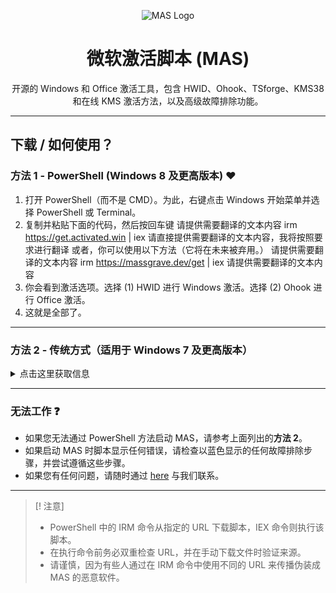 <p align="center"><img src="https://massgrave.dev/img/logo_small.png" alt="MAS Logo"></p>

<h1 align="center">微软激活脚本 (MAS)</h1>

<p align="center">开源的 Windows 和 Office 激活工具，包含 HWID、Ohook、TSforge、KMS38 和在线 KMS 激活方法，以及高级故障排除功能。</p>

<hr>

## 下载 / 如何使用？

### 方法 1 - PowerShell (Windows 8 及更高版本) ❤️

1. 打开 PowerShell（而不是 CMD）。为此，右键点击 Windows 开始菜单并选择 PowerShell 或 Terminal。
2. 复制并粘贴下面的代码，然后按回车键
请提供需要翻译的文本内容
irm https://get.activated.win | iex
请直接提供需要翻译的文本内容，我将按照要求进行翻译
或者，你可以使用以下方法（它将在未来被弃用。）
请提供需要翻译的文本内容
irm https://massgrave.dev/get | iex
请提供需要翻译的文本内容
3.   你会看到激活选项。选择 (1) HWID 进行 Windows 激活。选择 (2) Ohook 进行 Office 激活。
4. 这就是全部了。

---

### 方法 2 - 传统方式（适用于 Windows 7 及更高版本）

<details>
<summary>点击这里获取信息</summary>

1. 使用下方提供的链接下载文件。
`https://github.com/massgravel/Microsoft-Activation-Scripts/archive/refs/heads/master.zip`
或
`https://git.activated.win/massgrave/Microsoft-Activation-Scripts/archive/master.zip`
2.   右键点击下载的 zip 文件并解压
3. 在解压文件夹中，找到名为 `All-In-One-Version` 的文件夹
4.   运行名为 `MAS_AIO.cmd` 的文件
5.   您会看到激活选项，请按照屏幕上的指示进行操作。
6. 这就是全部了。

</details>

---

### 无法工作 ❓

- 如果您无法通过 PowerShell 方法启动 MAS，请参考上面列出的**方法 2**。
- 如果启动 MAS 时脚本显示任何错误，请检查以蓝色显示的任何故障排除步骤，并尝试遵循这些步骤。
- 如果您有任何问题，请随时通过 [here](https://massgrave.dev/troubleshoot) 与我们联系。

---

> [! 注意]
>
> - PowerShell 中的 IRM 命令从指定的 URL 下载脚本，IEX 命令则执行该脚本。
> - 在执行命令前务必双重检查 URL，并在手动下载文件时验证来源。
> - 请谨慎，因为有些人通过在 IRM 命令中使用不同的 URL 来传播伪装成 MAS 的恶意软件。
